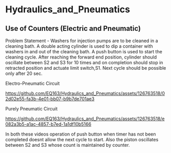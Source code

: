 # Hydraulics_and_Pneumatics
## Use of Counters (Electric and Pneumatic)

Problem Statement - Washers for injection pumps are to be cleaned in a cleaning bath. A double acting cylinder is used to dip a container with washers in and out of the cleaning bath. A push button is used to start the cleaning cycle. After reaching the forward end position, cylinder should oscillate between S2 and S3 for 10 times and on completion should stop in retracted position and actuate limit switch,S1. Next cycle should
be possible only after 20 sec.

Electro-Pneumatic Circuit  

https://github.com/EQ163/Hydraulics_and_Pneumatics/assets/126763518/02d02e55-fa3b-4e01-bb07-b9b7de701ae3


Purely Pneumatic Circuit  

https://github.com/EQ163/Hydraulics_and_Pneumatics/assets/126763518/e082a3b5-a1ac-4857-b7ed-1a1df10b5166

In both these videos operation of push button when timer has not been completed doesnt allow the next cycle to start. Also the piston oscillates between S2 and S3 whose count is maintained by counter. 

